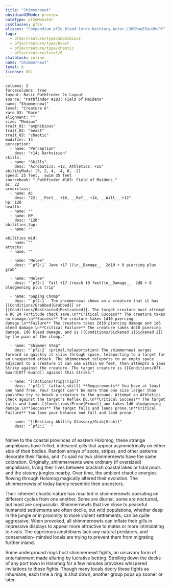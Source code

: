 ```yaml
---
title: "Shimmernewt"
obsidianUIMode: preview
noteType: pf2eMonster
cssClasses: pf2e
aliases: "Compendium.pf2e.blood-lords-bestiary.Actor.L30BKaq55auUhcPY" 
tags:
  - pf2e/creature/type/amphibious
  - pf2e/creature/type/beast
  - pf2e/creature/type/chaotic
  - pf2e/creature/level/6
statblock: inline
name: "Shimmernewt"
level: 6
license: OGL
---
```


```statblock
columns: 2
forcecolumns: true
layout: Basic Pathfinder 2e Layout
source: "Pathfinder #183: Field of Maidens"
name: "Shimmernewt"
level: "Creature 6"
rare_03: "Rare"
alignment: ""
size: "Medium"
trait_01: "amphibious"
trait_02: "beast"
trait_03: "chaotic"
modifier: 14
perception:
  - name: "Perception"
    desc: "+14; Darkvision"
skills:
  - name: "Skills"
    desc: "Acrobatics: +12, Athletics: +15"
abilityMods: [5, 2, 4, -4, 0, -2]
speed: 25 feet,  swim 35 feet
sourcebook: "_Pathfinder #183: Field of Maidens_"
ac: 22
armorclass:
  - name: AC
    desc: "22; __Fort__ +16, __Ref__ +14, __Will__ +12"
hp: 120
health:
  - name: ""
  - name: HP
    desc: "120"
abilities_top:
  - name: ""

abilities_mid:
  - name: ""
attacks:
  - name: ""

  - name: "Melee"
    desc: "`pf2:1` Jaws +17 ()\n__Damage__  2d10 + 8 piercing plus grab"

  - name: "Melee"
    desc: "`pf2:1` Tail +17 (reach 10 feet)\n__Damage__  2d8 + 8 bludgeoning plus trip"

  - name: "Gaping Chomp"
    desc: "`pf2:1`  The shimmernewt chews on a creature that it has [[Conditions/Grabbed|Grabbed]] or [[Conditions/Restrained|Restrained]]. The target creature must attempt a DC 24 Fortitude check save.\n**Critical Success** The creature takes no damage.\n**Success** The creature takes 1d10 piercing damage.\n**Failure** The creature takes 2d10 piercing damage and 1d6 bleed damage.\n**Critical Failure** The creature takes 4d10 piercing damage, 1d6 bleed damage, and is [[Conditions/Sickened 1|Sickened 2]] by the pain of the chomp."

  - name: "Shimmer Step"
    desc: "`pf2:2` (primal,teleportation) The shimmernewt surges forward so quickly it slips through space, teleporting to a target for an unexpected attack. The shimmernewt teleports to an empty space adjacent to a creature it can see within 60 feet, then attempts a jaws Strike against the creature. The target creature is [[Conditions/Off-Guard|Off-Guard]] against this Strike."

  - name: "[[Actions/Trip|Trip]]"
    desc: "`pf2:1` (attack,skill) **Requirements** You have at least one hand free. Your target can't be more than one size larger than you\nYou try to knock a creature to the ground. Attempt an Athletics check against the target's Reflex DC.\n**Critical Success** The target falls and lands [[Conditions/Prone|Prone]] and takes 1d6 bludgeoning damage.\n**Success** The target falls and lands prone.\n**Critical Failure** You lose your balance and fall and land prone."

  - name: "[[Bestiary Ability Glossary/Grab|Grab]]"
    desc: "`pf2:1`  "
 
```



Native to the coastal provinces of eastern Holomog, these strange amphibians have frilled, iridescent gills that appear asymmetrically on either side of their bodies. Random arrays of spots, stripes, and other patterns decorate their flanks, and it's said no two shimmernewts have the same coloration. Originally, shimmernewts were ordinary (if oversized) amphibians, living their lives between brackish coastal lakes or tidal pools and the steamy jungles nearby. Over time, the ambient chaotic energies flowing through Holomog magically altered their evolution. The shimmernewts of today barely resemble their ancestors.

Their inherent chaotic nature has resulted in shimmernewts operating on different cycles from one another. Some are diurnal, some are nocturnal, but most are crepuscular. Shimmernewts that live close to peaceful humanoid settlements are often docile, but wild populations, whether deep in the jungle or in proximity to more violent settlements, can be quite aggressive. When provoked, all shimmernewts can inflate their gills in impressive displays to appear more attractive to mates or more intimidating to rivals. The capricious amphibians lack any natural predators, and conservation- minded locals are trying to prevent them from migrating further inland.

Some underground rings host shimmernewt fights, an unsavory form of entertainment made alluring by lucrative betting. Strolling down the docks of any port town in Holomog for a few minutes provokes whispered invitations to these fights. Though many locals decry these fights as inhumane, each time a ring is shut down, another group pops up sooner or later.
